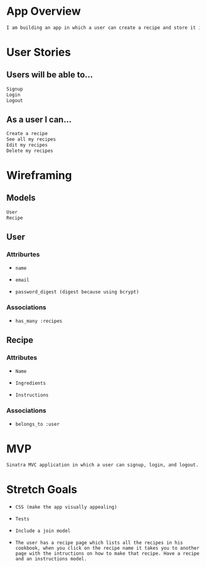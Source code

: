 # App Overview
```bash
I am building an app in which a user can create a recipe and store it in a virtual CookBook
```
# User Stories
## Users will be able to...
```bash
Signup
Login
Logout
```
## As a user I can...
```bash
Create a recipe
See all my recipes
Edit my recipes
Delete my recipes
```
# Wireframing
## Models
```bash
User
Recipe
```
## User
### Attriburtes
-     name
-     email
-     password_digest (digest because using bcrypt)
### Associations
-     has_many :recipes
## Recipe
### Attributes
-     Name
-     Ingredients
-     Instructions
### Associations
-     belongs_to :user
# MVP
```bash
Sinatra MVC application in which a user can signup, login, and logout. In the app the user can create recipes which can be viewed, edited and deleted.
```


# Stretch Goals
-     CSS (make the app visually appealing)
-     Tests
-     Include a join model 
-     The user has a recipe page which lists all the recipes in his cookbook, when you click on the recipe name it takes you to another page with the intructions on how to make that recipe. Have a recipe and an instructions model. 